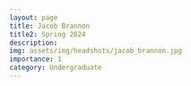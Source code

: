 ```yaml
---
layout: page
title: Jacob Brannon
title2: Spring 2024 
description:
img: assets/img/headshots/jacob_brannon.jpg
importance: 1
category: Undergraduate
---
```



